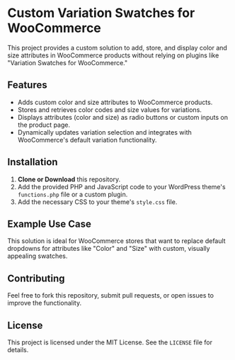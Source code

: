 # Custom Variation Swatches for WooCommerce

This project provides a custom solution to add, store, and display color and size attributes in WooCommerce products without relying on plugins like "Variation Swatches for WooCommerce."

## Features

- Adds custom color and size attributes to WooCommerce products.
- Stores and retrieves color codes and size values for variations.
- Displays attributes (color and size) as radio buttons or custom inputs on the product page.
- Dynamically updates variation selection and integrates with WooCommerce's default variation functionality.

## Installation

1. **Clone or Download** this repository.
2. Add the provided PHP and JavaScript code to your WordPress theme's `functions.php` file or a custom plugin.
3. Add the necessary CSS to your theme's `style.css` file.


## Example Use Case

This solution is ideal for WooCommerce stores that want to replace default dropdowns for attributes like "Color" and "Size" with custom, visually appealing swatches.

## Contributing

Feel free to fork this repository, submit pull requests, or open issues to improve the functionality.

## License

This project is licensed under the MIT License. See the `LICENSE` file for details.

